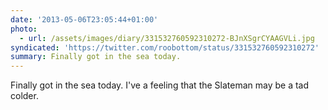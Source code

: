 ```yaml
---
date: '2013-05-06T23:05:44+01:00'
photo:
  - url: /assets/images/diary/331532760592310272-BJnXSgrCYAAGVLi.jpg
syndicated: 'https://twitter.com/roobottom/status/331532760592310272'
summary: Finally got in the sea today.
---
```

Finally got in the sea today. I've a feeling that the Slateman may be a tad colder. 
